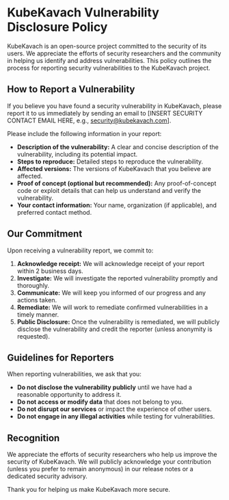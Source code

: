
# KubeKavach Vulnerability Disclosure Policy

KubeKavach is an open-source project committed to the security of its users. We appreciate the efforts of security researchers and the community in helping us identify and address vulnerabilities. This policy outlines the process for reporting security vulnerabilities to the KubeKavach project.

## How to Report a Vulnerability

If you believe you have found a security vulnerability in KubeKavach, please report it to us immediately by sending an email to [INSERT SECURITY CONTACT EMAIL HERE, e.g., security@kubekavach.com].

Please include the following information in your report:

*   **Description of the vulnerability:** A clear and concise description of the vulnerability, including its potential impact.
*   **Steps to reproduce:** Detailed steps to reproduce the vulnerability.
*   **Affected versions:** The versions of KubeKavach that you believe are affected.
*   **Proof of concept (optional but recommended):** Any proof-of-concept code or exploit details that can help us understand and verify the vulnerability.
*   **Your contact information:** Your name, organization (if applicable), and preferred contact method.

## Our Commitment

Upon receiving a vulnerability report, we commit to:

1.  **Acknowledge receipt:** We will acknowledge receipt of your report within 2 business days.
2.  **Investigate:** We will investigate the reported vulnerability promptly and thoroughly.
3.  **Communicate:** We will keep you informed of our progress and any actions taken.
4.  **Remediate:** We will work to remediate confirmed vulnerabilities in a timely manner.
5.  **Public Disclosure:** Once the vulnerability is remediated, we will publicly disclose the vulnerability and credit the reporter (unless anonymity is requested).

## Guidelines for Reporters

When reporting vulnerabilities, we ask that you:

*   **Do not disclose the vulnerability publicly** until we have had a reasonable opportunity to address it.
*   **Do not access or modify data** that does not belong to you.
*   **Do not disrupt our services** or impact the experience of other users.
*   **Do not engage in any illegal activities** while testing for vulnerabilities.

## Recognition

We appreciate the efforts of security researchers who help us improve the security of KubeKavach. We will publicly acknowledge your contribution (unless you prefer to remain anonymous) in our release notes or a dedicated security advisory.

Thank you for helping us make KubeKavach more secure.
